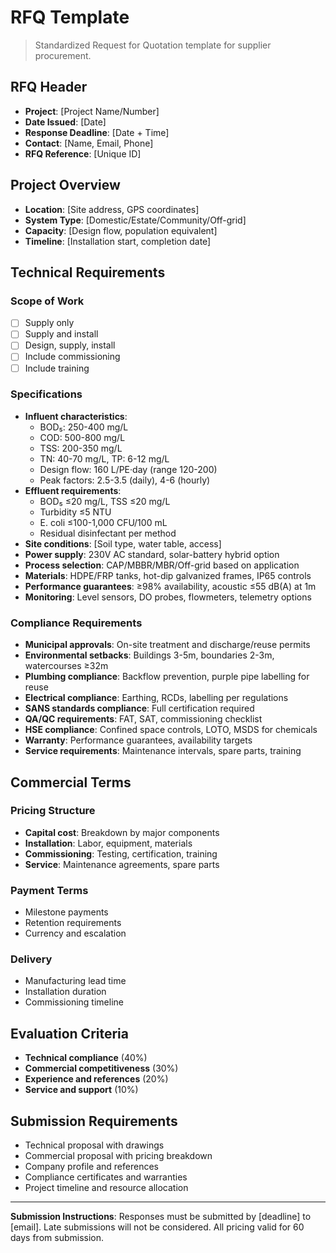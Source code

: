 # RFQ Template

> Standardized Request for Quotation template for supplier procurement.

## RFQ Header
- **Project**: [Project Name/Number]
- **Date Issued**: [Date]
- **Response Deadline**: [Date + Time]
- **Contact**: [Name, Email, Phone]
- **RFQ Reference**: [Unique ID]

## Project Overview
- **Location**: [Site address, GPS coordinates]
- **System Type**: [Domestic/Estate/Community/Off-grid]
- **Capacity**: [Design flow, population equivalent]
- **Timeline**: [Installation start, completion date]

## Technical Requirements

### Scope of Work
- [ ] Supply only
- [ ] Supply and install
- [ ] Design, supply, install
- [ ] Include commissioning
- [ ] Include training

### Specifications
- **Influent characteristics**: 
  - BOD₅: 250-400 mg/L
  - COD: 500-800 mg/L
  - TSS: 200-350 mg/L
  - TN: 40-70 mg/L, TP: 6-12 mg/L
  - Design flow: 160 L/PE·day (range 120-200)
  - Peak factors: 2.5-3.5 (daily), 4-6 (hourly)
- **Effluent requirements**: 
  - BOD₅ ≤20 mg/L, TSS ≤20 mg/L
  - Turbidity ≤5 NTU
  - E. coli ≤100-1,000 CFU/100 mL
  - Residual disinfectant per method
- **Site conditions**: [Soil type, water table, access]
- **Power supply**: 230V AC standard, solar-battery hybrid option
- **Process selection**: CAP/MBBR/MBR/Off-grid based on application
- **Materials**: HDPE/FRP tanks, hot-dip galvanized frames, IP65 controls
- **Performance guarantees**: ≥98% availability, acoustic ≤55 dB(A) at 1m
- **Monitoring**: Level sensors, DO probes, flowmeters, telemetry options

### Compliance Requirements
- **Municipal approvals**: On-site treatment and discharge/reuse permits
- **Environmental setbacks**: Buildings 3-5m, boundaries 2-3m, watercourses ≥32m
- **Plumbing compliance**: Backflow prevention, purple pipe labelling for reuse
- **Electrical compliance**: Earthing, RCDs, labelling per regulations
- **SANS standards compliance**: Full certification required
- **QA/QC requirements**: FAT, SAT, commissioning checklist
- **HSE compliance**: Confined space controls, LOTO, MSDS for chemicals
- **Warranty**: Performance guarantees, availability targets
- **Service requirements**: Maintenance intervals, spare parts, training

## Commercial Terms

### Pricing Structure
- **Capital cost**: Breakdown by major components
- **Installation**: Labor, equipment, materials
- **Commissioning**: Testing, certification, training
- **Service**: Maintenance agreements, spare parts

### Payment Terms
- Milestone payments
- Retention requirements
- Currency and escalation

### Delivery
- Manufacturing lead time
- Installation duration
- Commissioning timeline

## Evaluation Criteria
- **Technical compliance** (40%)
- **Commercial competitiveness** (30%)
- **Experience and references** (20%)
- **Service and support** (10%)

## Submission Requirements
- Technical proposal with drawings
- Commercial proposal with pricing breakdown
- Company profile and references
- Compliance certificates and warranties
- Project timeline and resource allocation

---

**Submission Instructions**:
Responses must be submitted by [deadline] to [email]. Late submissions will not be considered. All pricing valid for 60 days from submission.